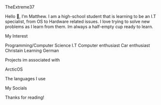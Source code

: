 TheExtreme37

Hello 👋, I’m Matthew. I am a high-school student that is learning to be an I.T specialist, from OS to Hardware related issues. I love trying to solve new problems as I learn
from them. Im always a half-empty cup ready to learn.


My Interest

Programming/Computer Science
I.T
Computer enthusiast
Car enthusiast
Christain
Learning German


Projects im associated with

ArcticOS


The languages I use

My Socials

Thanks for reading!
